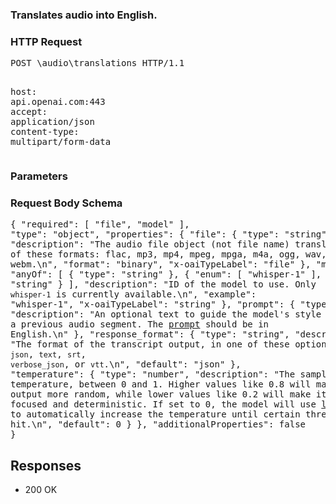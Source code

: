 <!DOCTYPE html><html><head><title>Translates audio into English.</title><link rel="stylesheet" href="../OpenApi.css"/><meta charset="utf-8"/><meta name="viewport" content="width=device-width, initial-scale=1"/></head><body><article><section  class="requestOverview"><h1  class="requestSummary">Translates audio into English.</h1><p  class="requestDescription"></p></section><section  class="http"><h3>HTTP Request</h3><pre  class="httpExample"><span  class="requestLine">POST</span> <span  class="httpTarget">\audio\translations</span> <span  class="httpVersion">HTTP/1.1</span>
<span  class="headerLine">host</span>: <span  class="headerValue">api.openai.com:443</span>
<span  class="headerLine">accept</span>: <span  class="headerValue">application/json</span>
<span  class="headerLine">content-type</span>: <span  class="headerValue">multipart/form-data</span>
</pre></section><dl  class="parameters"><h3>Parameters</h3></dl><section  class="requestContent"><h3>Request Body Schema</h3><pre  class="schema">{
  "required": [
    "file",
    "model"
  ],
  "type": "object",
  "properties": {
    "file": {
      "type": "string",
      "description": "The audio file object (not file name) translate, in one of these formats: flac, mp3, mp4, mpeg, mpga, m4a, ogg, wav, or webm.\n",
      "format": "binary",
      "x-oaiTypeLabel": "file"
    },
    "model": {
      "anyOf": [
        {
          "type": "string"
        },
        {
          "enum": [
            "whisper-1"
          ],
          "type": "string"
        }
      ],
      "description": "ID of the model to use. Only `whisper-1` is currently available.\n",
      "example": "whisper-1",
      "x-oaiTypeLabel": "string"
    },
    "prompt": {
      "type": "string",
      "description": "An optional text to guide the model's style or continue a previous audio segment. The [prompt](/docs/guides/speech-to-text/prompting) should be in English.\n"
    },
    "response_format": {
      "type": "string",
      "description": "The format of the transcript output, in one of these options: `json`, `text`, `srt`, `verbose_json`, or `vtt`.\n",
      "default": "json"
    },
    "temperature": {
      "type": "number",
      "description": "The sampling temperature, between 0 and 1. Higher values like 0.8 will make the output more random, while lower values like 0.2 will make it more focused and deterministic. If set to 0, the model will use [log probability](https://en.wikipedia.org/wiki/Log_probability) to automatically increase the temperature until certain thresholds are hit.\n",
      "default": 0
    }
  },
  "additionalProperties": false
}</pre></section><section  class="responses"><h2>Responses</h2><ul  class="responses"><li  class="response"><span  class="statusLine">200</span> <span  class="statusDescription">OK</span></li></ul></section></article></body></html>
